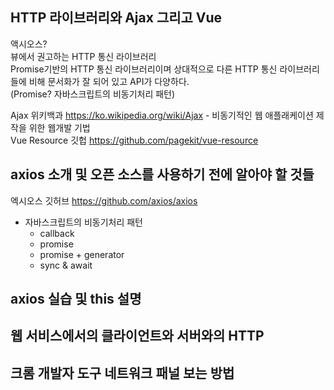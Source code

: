 ## HTTP 라이브러리와 Ajax 그리고 Vue

액시오스?   
뷰에서 권고하는 HTTP 통신 라이브러리   
Promise기반의 HTTP 통신 라이브러리이며 상대적으로 다른 HTTP 통신 라이브러리들에 비해 문서화가 잘 되어 있고 API가 다양하다.  
(Promise? 자바스크립트의 비동기처리 패턴)   
   
Ajax 위키백과 https://ko.wikipedia.org/wiki/Ajax  - 비동기적인 웹 애플래케이션 제작을 위한 웹개발 기법     
Vue Resource 깃헙  https://github.com/pagekit/vue-resource   

## axios 소개 및 오픈 소스를 사용하기 전에 알아야 할 것들
엑시오스 깃허브  https://github.com/axios/axios   
- 자바스크립트의 비동기처리 패턴
  - callback
  - promise
  - promise + generator
  - sync & await

## axios 실습 및 this 설명


## 웹 서비스에서의 클라이언트와 서버와의 HTTP


## 크롬 개발자 도구 네트워크 패널 보는 방법


